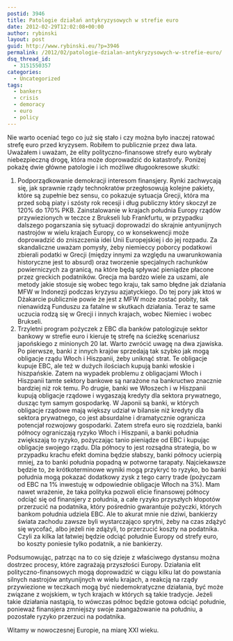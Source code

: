 ```yaml
---
postid: 3946
title: Patologie działań antykryzysowych w strefie euro
date: 2012-02-29T12:02:08+00:00
author: rybinski
layout: post
guid: http://www.rybinski.eu/?p=3946
permalink: /2012/02/patologie-dzialan-antykryzysowych-w-strefie-euro/
dsq_thread_id:
  - 3151550357
categories:
  - Uncategorized
tags:
  - bankers
  - crisis
  - demoracy
  - euro
  - policy
---
```

Nie warto oceniać tego co już się stało i czy można było inaczej ratować strefę euro przed kryzysem. Robiłem to publicznie przez dwa lata. Uważałem i uważam, że elity polityczno-finansowe strefy euro wybrały niebezpieczną drogę, która może doprowadzić do katastrofy. Poniżej pokażę dwie główne patologie i ich możliwe długookresowe skutki:

  1. Podporządkowanie demokracji interesom finansjery. Rynki zachwycają się, jak sprawnie rządy technokratów przegłosowują kolejne pakiety, które są zupełnie bez sensu, co pokazuje sytuacja Grecji, która ma przed sobą piaty i szósty rok recesji i dług publiczny który skoczył ze 120% do 170% PKB. Zainstalowanie w krajach południa Europy rządów przywiezionych w teczce z Brukseli lub Frankfurtu, w przypadku dalszego pogarszania się sytuacji doprowadzi do skrajnie antyunijnych nastrojów w wielu krajach Europy, co w konsekwencji może doprowadzić do zniszczenia idei Unii Europejskiej i do jej rozpadu. Za skandaliczne uważam pomysły, żeby niemieccy poborcy podatkowi zbierali podatki w Grecji (między innymi za względu na uwarunkowania historyczne jest to absurd) oraz tworzenie specjalnych rachunków powierniczych za granicą, na które będą spływać pieniądze płacone przez greckich podatników. Grecja ma bardzo wiele za uszami, ale metody jakie stosuje się wobec tego kraju, tak samo błędne jak działania MFW w Indonezji podczas kryzysu azjatyckiego. Do tej pory jak ktoś w Dżakarcie publicznie powie że jest z MFW może zostać pobity, tak nienawidzą Funduszu za fatalne w skutkach działania. Teraz te same uczucia rodzą się w Grecji i innych krajach, wobec Niemiec i wobec Brukseli.
  2. Trzyletni program pożyczek z EBC dla banków patologizuje sektor bankowy w strefie euro i kieruje tę strefę na ścieżkę scenariusz japońskiego z minionych 20 lat. Warto zwrócić uwagę na dwa zjawiska. Po pierwsze, banki z innych krajów sprzedają tak szybko jak mogą obligacje rządu Włoch i Hiszpanii, żeby uniknąć strat. Te obligacje kupuje EBC, ale też w dużych ilościach kupują banki włoskie i hiszpańskie. Zatem na wypadek problemu z obligacjami Włoch i Hiszpanii tamte sektory bankowe są narażone na bankructwo znacznie bardziej niż rok temu. Po drugie, banki we Włoszech i w Hiszpanii kupują obligacje rządowe i wygaszają kredyty dla sektora prywatnego, dusząc tym samym gospodarkę. W Japonii są banki, w których obligacje rządowe mają większy udział w bilansie niż kredyty dla sektora prywatnego, co jest absurdalne i dramatycznie ogranicza potencjał rozwojowy gospodarki. Zatem strefa euro się rozdziela, banki północy ograniczają ryzyko Włoch i Hiszpanii, a banki południa zwiększają to ryzyko, pożyczając tanio pieniądze od EBC i kupując obligacje swojego rządu. Dla północy to jest rozsądna strategia, bo w przypadku krachu efekt domina będzie słabszy, banki północy ucierpią mniej, za to banki południa popadną w potworne tarapaty. Najciekawsze będzie to, że krótkoterminowe wyniki mogą przykryć to ryzyko, bo banki południa mogą pokazać dodatkowy zysk z tego carry trade (pożyczam od EBC na 1% inwestuję w odpowiednie obligacje Włoch na 3%). Mam nawet wrażenie, że taka polityka pozwoli elicie finansowej północy odciąć się od finansjery z południa, a całe ryzyko przyszłych kłopotów przerzucić na podatnika, który pośrednio gwarantuje pożyczki, których bankom południa udziela EBC. Ale to akurat mnie nie dziwi, bankierzy świata zachodu zawsze byli wystarczająco sprytni, żeby na czas zdążyć się wycofać, albo jeżeli nie zdążyli, to przerzucić koszty na podatnika. Czyli za kilka lat łatwiej będzie odciąć południe Europy od strefy euro, bo koszty poniesie tylko podatnik, a nie bankierzy.

Podsumowując, patrząc na to co się dzieje z właściwego dystansu można dostrzec procesy, które zagrażają przyszłości Europy. Działania elit polityczno-finansowych mogą doprowadzić w ciągu kilku lat do powstania silnych nastrojów antyunijnych w wielu krajach, a reakcją na rządy przywiezione w teczkach mogą być niedemokratyczne działania, być może związane z wojskiem, w tych krajach w których są takie tradycje. Jeżeli takie działania nastąpią, to wówczas północ będzie gotowa odciąć południe, ponieważ finansjera zmniejszy swoje zaangażowanie na południu, a pozostałe ryzyko przerzuci na podatnika.

Witamy w nowoczesnej Europie, na miarę XXI wieku.
